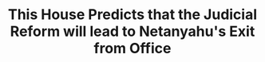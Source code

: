 ---
title: "This House Predicts that the Judicial Reform will lead to Netanyahu's Exit from Office"
infoslide: "The Israeli Judicial Reform led by the Netanyahu government seeks to curb the judiciary's influence over lawmaking and public policy by limiting the Supreme Court's power to exercise judicial review and granting the government control over judicial appointments"
round: "Round 4"
weight: 4
videos: ['aM1m-GhzN7s']
tags: ['Israel - Palestine', 'Politics', 'Justice System']
layout: "motion"
categories: ["motions"]
---